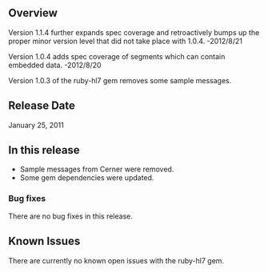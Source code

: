 ## Overview

Version 1.1.4 further expands spec coverage and retroactively bumps up the proper minor version level that did not take place with 1.0.4. -2012/8/21

Version 1.0.4 adds spec coverage of segments which can contain embedded data. -2012/8/20

Version 1.0.3 of the ruby-hl7 gem removes some sample messages.

## Release Date

January 25, 2011

## In this release

* Sample messages from Cerner were removed.
* Some gem dependencies were updated.

### Bug fixes

There are no bug fixes in this release.

## Known Issues

There are currently no known open issues with the ruby-hl7 gem.
